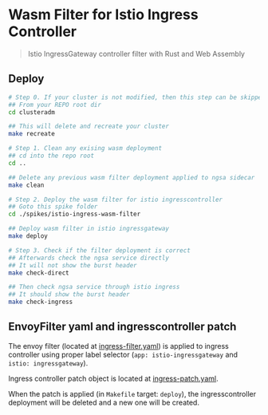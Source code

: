 # Wasm Filter for Istio Ingress Controller

> Istio IngressGateway controller filter with Rust and Web Assembly

## Deploy

```bash
# Step 0. If your cluster is not modified, then this step can be skipped
## From your REPO root dir
cd clusteradm

## This will delete and recreate your cluster
make recreate

# Step 1. Clean any exising wasm deployment
## cd into the repo root
cd ..

## Delete any previous wasm filter deployment applied to ngsa sidecar
make clean

# Step 2. Deploy the wasm filter for istio ingresscontroller
## Goto this spike folder
cd ./spikes/istio-ingress-wasm-filter

## Deploy wasm filter in istio ingressgateway
make deploy

# Step 3. Check if the filter deployment is correct
## Afterwards check the ngsa service directly
## It will not show the burst header
make check-direct

## Then check ngsa service through istio ingress
## It should show the burst header
make check-ingress

```

## EnvoyFilter yaml and ingresscontroller patch

The envoy filter (located at [ingress-filter.yaml](./istio-ingress/ingress-filter.yaml)) is applied to ingress controller using proper label selector (`app: istio-ingressgateway` and `istio: ingressgateway`).

Ingress controller patch object is located at [ingress-patch.yaml](./istio-ingress/ingress-patch.yaml).

When the patch is applied (in `Makefile` target: `deploy`), the ingresscontroller deployment will be 
deleted and a new one will be created.
